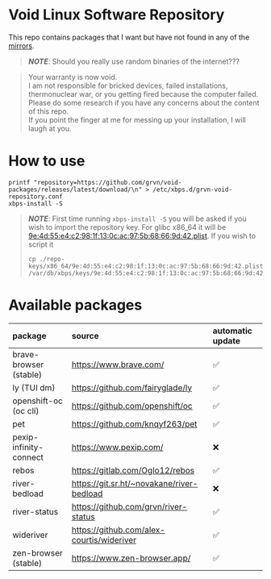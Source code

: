 # Void Linux Software Repository

This repo contains packages that I want but have not found in any of the [mirrors](https://xmirror.voidlinux.org/).

> *__NOTE__*: Should you really use random binaries of the internet???

> Your warranty is now void.<br>
> I am not responsible for bricked devices, failed installations, thermonuclear war, 
> or you getting fired because the computer failed.<br>
> Please do some research if you have any concerns about the content of this repo. <br>
> If you point the finger at me for messing up your installation, I will laugh at you.

# How to use
```shell
printf "repository=https://github.com/grvn/void-packages/releases/latest/download/\n" > /etc/xbps.d/grvn-void-repository.conf
xbps-install -S
```

> *__NOTE__*: First time running `xbps-install -S` you will be asked if you wish to import the repository key.
> For glibc x86_64 it will be [9e:4d:55:e4:c2:98:1f:13:0c:ac:97:5b:68:66:9d:42.plist](./repo-keys/x86_64/9e:4d:55:e4:c2:98:1f:13:0c:ac:97:5b:68:66:9d:42.plist).
> If you wish to script it
> ```shell
> cp ./repo-keys/x86_64/9e:4d:55:e4:c2:98:1f:13:0c:ac:97:5b:68:66:9d:42.plist /var/db/xbps/keys/9e:4d:55:e4:c2:98:1f:13:0c:ac:97:5b:68:66:9d:42.plist
> ```

# Available packages
| package | source | automatic update |
|:--------|:-------|:-----------------|
| brave-browser (stable) | https://www.brave.com/                            | :white_check_mark: |
| ly (TUI dm)            | https://github.com/fairyglade/ly                  | :white_check_mark: |
| openshift-oc (oc cli)  | https://github.com/openshift/oc                   | :white_check_mark: |
| pet                    | https://github.com/knqyf263/pet                   | :white_check_mark: |
| pexip-infinity-connect | https://www.pexip.com/                            | :x: |
| rebos                  | https://gitlab.com/Oglo12/rebos                   | :white_check_mark: |
| river-bedload          | https://git.sr.ht/~novakane/river-bedload         | :x: |
| river-status           | https://github.com/grvn/river-status              | :white_check_mark: |
| wideriver              | https://github.com/alex-courtis/wideriver         | :white_check_mark: |
| zen-browser (stable)   | https://www.zen-browser.app/                      | :white_check_mark: |
